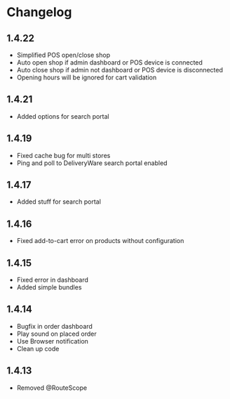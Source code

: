 # Changelog

## 1.4.22

* Simplified POS open/close shop
* Auto open shop if admin dashboard or POS device is connected
* Auto close shop if admin not dashboard or POS device is disconnected
* Opening hours will be ignored for cart validation

## 1.4.21

* Added options for search portal

## 1.4.19

* Fixed cache bug for multi stores
* Ping and poll to DeliveryWare search portal enabled

## 1.4.17

* Added stuff for search portal

## 1.4.16

* Fixed add-to-cart error on products without configuration

## 1.4.15

* Fixed error in dashboard
* Added simple bundles

## 1.4.14

* Bugfix in order dashboard
* Play sound on placed order
* Use Browser notification
* Clean up code

## 1.4.13

* Removed @RouteScope
